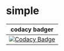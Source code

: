 # simple
| codacy badger  |
|---|
| [![Codacy Badge](https://api.codacy.com/project/badge/Grade/21e99942b03848659f26acccb9ebbd6b)](https://app.codacy.com/gh/sandybeats/simple?utm_source=github.com&utm_medium=referral&utm_content=sandybeats/simple&utm_campaign=Badge_Grade)  |
